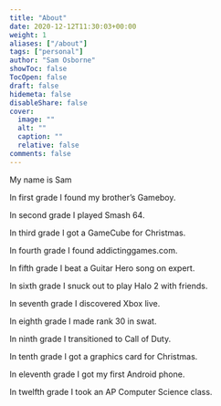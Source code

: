 ```yaml
---
title: "About"
date: 2020-12-12T11:30:03+00:00
weight: 1
aliases: ["/about"]
tags: ["personal"]
author: "Sam Osborne"
showToc: false
TocOpen: false
draft: false
hidemeta: false
disableShare: false
cover:
  image: ""
  alt: ""
  caption: ""
  relative: false
comments: false
---
```


My name is Sam

In first grade I found my brother’s Gameboy. 

In second grade I played Smash 64. 

In third grade I got a GameCube for Christmas. 

In fourth grade I found addictinggames.com. 

In fifth grade I beat a Guitar Hero song on expert. 

In sixth grade I snuck out to play Halo 2 with friends. 

In seventh grade I discovered Xbox live. 

In eighth grade I made rank 30 in swat.

In ninth grade I transitioned to Call of Duty. 

In tenth grade I got a graphics card for Christmas.

In eleventh grade I got my first Android phone. 

In twelfth grade I took an AP Computer Science class. 

